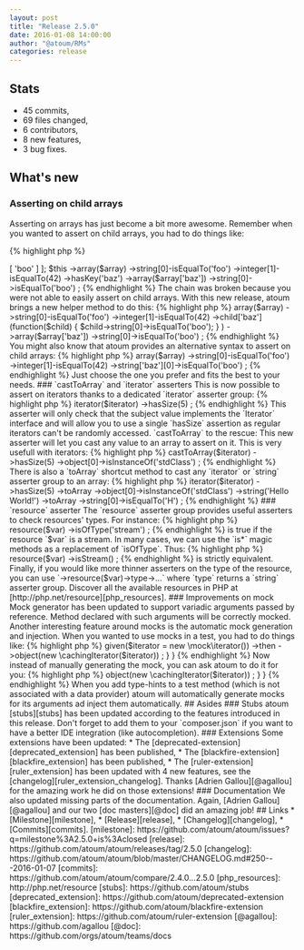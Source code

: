 ```yaml
---
layout: post
title: "Release 2.5.0"
date: 2016-01-08 14:00:00
author: "@atoum/RMs"
categories: release
---
```


## Stats

* 45 commits,
* 69 files changed,
* 6 contributors,
* 8 new features,
* 3 bug fixes.

## What's new

### Asserting on child arrays

Asserting on arrays has just become a bit more awesome. Remember when you wanted to assert on child arrays, you had to do things like:

{% highlight php %}
<?php 

$array = [
    'foo',
    42,
    'baz' => [
        'boo'
    ]
];

$this
    ->array($array)
        ->string[0]-isEqualTo('foo')
        ->integer[1]-isEqualTo(42)
        ->hasKey('baz')
    ->array($array['baz'])
        ->string[0]->isEqualTo('boo')
;
{% endhighlight %}

The chain was broken because you were not able to easily assert on child arrays. With this new release, atoum brings a
new helper method to do this:

{% highlight php %}
<?php

$this
    ->array($array)
        ->string[0]-isEqualTo('foo')
        ->integer[1]-isEqualTo(42)
        ->child['baz'](function($child) {
                $child->string[0]->isEqualTo('boo');
            }
        )
    ->array($array['baz'])
        ->string[0]->isEqualTo('boo')
;
{% endhighlight %}

You might also know that atoum provides an alternative syntax to assert on child arrays:

{% highlight php %}
<?php

$this
    ->array($array)
        ->string[0]-isEqualTo('foo')
        ->integer[1]-isEqualTo(42)
        ->string['baz'][0]->isEqualTo('boo')
;
{% endhighlight %}

Just choose the one you prefer and fits the best to your needs.

### `castToArray` and `iterator` asserters

This is now possible to assert on iterators thanks to a dedicated `iterator` asserter group:

{% highlight php %}
<?php

$iterator = new \someIterator();

$this
    ->iterator($iterator)
        ->hasSize(5)
;
{% endhighlight %}

This asserter will only check that the subject value implements the `Iterator` interface and will allow you to use a 
single `hasSize` assertion as regular iterators can't be randomly accessed.

`castToArray` to the rescue: This new asserter will let you cast any value to an array to assert on it. This is very usefull
with iterators:

{% highlight php %}
<?php

$this
    ->castToArray($iterator)
        ->hasSize(5)
        ->object[0]->isInstanceOf('stdClass')
;
{% endhighlight %}

There is also a `toArray` shortcut method to cast any `iterator` or `string` asserter group to an array:

{% highlight php %}
<?php

$this
    ->iterator($iterator)
        ->hasSize(5)
        ->toArray
            ->object[0]->isInstanceOf('stdClass')
            
    ->string('Hello World!')
        ->toArray
            ->string[0]->isEqualTo('H')
;
{% endhighlight %}

### `resource` asserter

The `resource` asserter group provides useful asserters to check resources' types. For instance:

{% highlight php %}
<?php

$this
    ->resource($var)
        ->isOfType('stream')
;
{% endhighlight %}

is true if the resource `$var` is a stream. In many cases, we can use the `is*` 
magic methods as a replacement of `isOfType`. Thus:

{% highlight php %}
<?php

$this
    ->resource($var)
        ->isStream()
;
{% endhighlight %}

is strictly equivalent.

Finally, if you would like more thinner asserters on the type of the resource, you can use `->resource($var)->type->…` 
where `type` returns a `string` asserter group.

Discover all the available resources in PHP at [http://php.net/resource][php_resources].

### Improvements on mock

Mock generator has been updated to support variadic arguments passed by reference. Method declared with such arguments
will be correctly mocked.

Another interesting feature around mocks is the automatic mock generation and injection. When you wanted to use mocks
in a test, you had to do things like:
 
{% highlight php %}
<?php

class cachingIterator extends atoum
{
    public function test__construct()
    {
        $this
            ->given($iterator = new \mock\iterator())
            ->then
                ->object(new \cachingIterator($iterator))               
        ;
    }
}
{% endhighlight %}

Now instead of manually generating the mock, you can ask atoum to do it for you:
 
{% highlight php %}
<?php

class cachingIterator extends atoum
{
    public function test__construct(\iterator $iterator)
    {
        $this
            ->object(new \cachingIterator($iterator))               
        ;
    }
}
{% endhighlight %}

When you add type-hints to a test method (which is not associated with a data provider) atoum will automatically generate 
mocks for its arguments ad inject them automatically.

## Asides

### Stubs

atoum [stubs][stubs] has been updated according to the features introduced in this release. Don't forget to add
them to your `composer.json` if you want to have a better IDE integration (like autocompletion).

### Extensions

Some extensions have been updated:

* The [deprecated-extension][deprecated_extension] has been published,
* The [blackfire-extension][blackfire_extension] has been published,
* The [ruler-extension][ruler_extension] has been updated with 4 new features, see the [changelog][ruler_extension_changelog].

Thanks [Adrien Gallou][@agallou] for the amazing work he did on those extensions!

### Documentation

We also updated missing parts of the documentation. Again, [Adrien Gallou][@agallou] and our two [doc masters][@doc] did an amazing job!

## Links

* [Milestone][milestone],
* [Release][release],
* [Changelog][changelog],
* [Commits][commits].

[milestone]: https://github.com/atoum/atoum/issues?q=milestone%3A2.5.0+is%3Aclosed
[release]: https://github.com/atoum/atoum/releases/tag/2.5.0
[changelog]: https://github.com/atoum/atoum/blob/master/CHANGELOG.md#250---2016-01-07
[commits]: https://github.com/atoum/atoum/compare/2.4.0...2.5.0
[php_resources]: http://php.net/resource
[stubs]: https://github.com/atoum/stubs
[deprecated_extension]: https://github.com/atoum/deprecated-extension
[blackfire_extension]: https://github.com/atoum/blackfire-extension
[ruler_extension]: https://github.com/atoum/ruler-extension
[@agallou]: https://github.com/agallou
[@doc]: https://github.com/orgs/atoum/teams/docs
